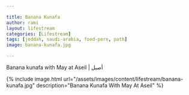 ```yaml
---

title: Banana Kunafa
author: rami
layout: lifestream 
categories: [Lifestream]
tags: [jeddah, saudi-arabia, food-porn, path] 
image: banana-kunafa.jpg

---
```


Banana kunafa with May at Aseil | أصيل 

{% include image.html url="/assets/images/content/lifestream/banana-kunafa.jpg" description="Banana Kunafa With May At Aseil" %}
